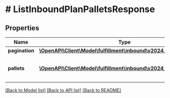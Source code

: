 # # ListInboundPlanPalletsResponse

## Properties

Name | Type | Description | Notes
------------ | ------------- | ------------- | -------------
**pagination** | [**\OpenAPI\Client\Model\fulfillment\inbound\v2024_03_20\Pagination**](Pagination.md) |  | [optional]
**pallets** | [**\OpenAPI\Client\Model\fulfillment\inbound\v2024_03_20\Pallet[]**](Pallet.md) | The pallets in an inbound plan. |

[[Back to Model list]](../../README.md#models) [[Back to API list]](../../README.md#endpoints) [[Back to README]](../../README.md)
